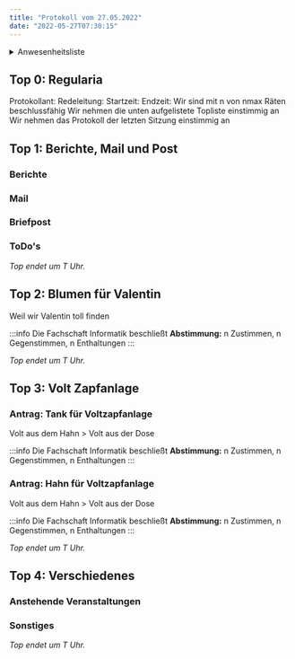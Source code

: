 ```yaml
---
title: "Protokoll vom 27.05.2022"
date: "2022-05-27T07:30:15"
---
```


<details>
<summary>Anwesenheitsliste</summary>

#### Anwesende Räte

#### Abwesende Räte

#### Entschuldigte Räte

#### Gäste

</details>

## Top 0: Regularia

Protokollant: 
Redeleitung: 
Startzeit: 
Endzeit: 
Wir sind mit n von nmax Räten beschlussfähig
Wir nehmen die unten aufgelistete Topliste einstimmig an
Wir nehmen das Protokoll der letzten Sitzung einstimmig an

## Top 1: Berichte, Mail und Post

### Berichte

### Mail

### Briefpost

### ToDo's

_Top endet um T Uhr._

## Top 2: Blumen für Valentin
Weil wir Valentin toll finden

:::info
Die Fachschaft Informatik beschließt
**Abstimmung:** n Zustimmen, n Gegenstimmen, n Enthaltungen
:::

_Top endet um T Uhr._

## Top 3: Volt Zapfanlage

### Antrag: Tank für Voltzapfanlage
Volt aus dem Hahn > Volt aus der Dose

:::info
Die Fachschaft Informatik beschließt
**Abstimmung:** n Zustimmen, n Gegenstimmen, n Enthaltungen
:::

### Antrag: Hahn für Voltzapfanlage
Volt aus dem Hahn > Volt aus der Dose

:::info
Die Fachschaft Informatik beschließt
**Abstimmung:** n Zustimmen, n Gegenstimmen, n Enthaltungen
:::

_Top endet um T Uhr._

## Top 4: Verschiedenes

### Anstehende Veranstaltungen

### Sonstiges

_Top endet um T Uhr._
